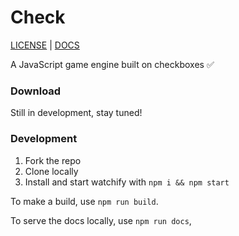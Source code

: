 # Check
[LICENSE](https://github.com/christopherwk210/check/blob/master/LICENSE) | [DOCS](https://christopherwk210.github.io/check/)

A JavaScript game engine built on checkboxes ✅

### Download
Still in development, stay tuned!

### Development
1. Fork the repo
2. Clone locally
3. Install and start watchify with `npm i && npm start`

To make a build, use `npm run build`.

To serve the docs locally, use `npm run docs`,